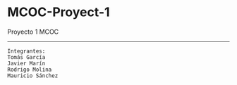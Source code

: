# MCOC-Proyect-1
Proyecto 1 MCOC
*****************
```
Integrantes:
Tomás García
Javier Marín
Rodrigo Molina
Mauricio Sánchez
```
